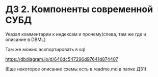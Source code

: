 # ДЗ 2. Компоненты современной СУБД  

Указал комментарии к индексам и прочему(слева, там же где и описание в DBML)

Там же можно эскпортировать в sql

https://dbdiagram.io/d/640dc547296d97641d874407

(Еще некоторое описание схемы есть в readme.md в папке ДЗ1)